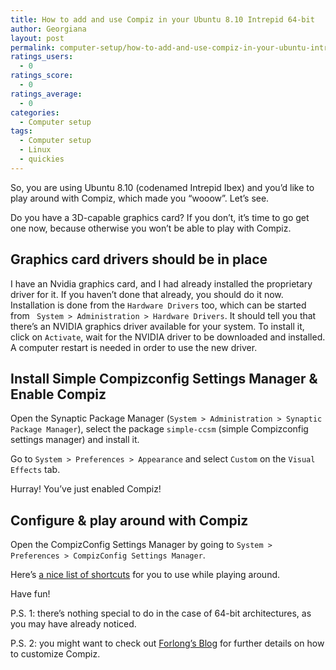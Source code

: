 ```yaml
---
title: How to add and use Compiz in your Ubuntu 8.10 Intrepid 64-bit
author: Georgiana
layout: post
permalink: computer-setup/how-to-add-and-use-compiz-in-your-ubuntu-intrepid-64-bit/
ratings_users:
  - 0
ratings_score:
  - 0
ratings_average:
  - 0
categories:
  - Computer setup
tags:
  - Computer setup
  - Linux
  - quickies
---
```

So, you are using Ubuntu 8.10 (codenamed Intrepid Ibex) and you&#8217;d like to play around with Compiz, which made you &#8220;wooow&#8221;. Let&#8217;s see.  


<!--more-->


Do you have a 3D-capable graphics card? If you don&#8217;t, it&#8217;s time to go get one now, because otherwise you won&#8217;t be able to play with Compiz.

## Graphics card drivers should be in place

I have an Nvidia graphics card, and I had already installed the proprietary driver for it. If you haven&#8217;t done that already, you should do it now. Installation is done from the `Hardware Drivers` too, which can be started from ` System > Administration > Hardware Drivers`. It should tell you that there&#8217;s an NVIDIA graphics driver available for your system. To install it, click on `Activate`, wait for the NVIDIA driver to be downloaded and installed. A computer restart is needed in order to use the new driver.

## Install Simple Compizconfig Settings Manager & Enable Compiz

Open the Synaptic Package Manager (`System > Administration > Synaptic Package Manager`), select the package `simple-ccsm` (simple Compizconfig settings manager) and install it.

Go to `System > Preferences > Appearance` and select `Custom` on the `Visual Effects` tab.

Hurray! You&#8217;ve just enabled Compiz!

## Configure & play around with Compiz

Open the CompizConfig Settings Manager by going to `System > Preferences > CompizConfig Settings Manager`.

Here&#8217;s [a nice list of shortcuts][1] for you to use while playing around.

Have fun!

P.S. 1: there&#8217;s nothing special to do in the case of 64-bit architectures, as you may have already noticed.

P.S. 2: you might want to check out [Forlong&#8217;s Blog][2] for further details on how to customize Compiz.

 [1]: http://wiki.compiz-fusion.org/CommonKeyboardShortcuts
 [2]: http://forlong.blogage.de/entries/2008/4/26/How-to-set-up-Compiz-Fusion-074 "Forlong's Blog: How to set up Compiz Fusion"
